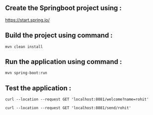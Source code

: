 ## Create the Springboot project using :
https://start.spring.io/

## Build the project using command :
``` 
mvn clean install
```

## Run the application using command :
``` 
mvn spring-boot:run
```

## Test the application :
```
curl --location --request GET 'localhost:8081/welcome?name=rohit'

curl --location --request GET 'localhost:8081/send/rohit'
```